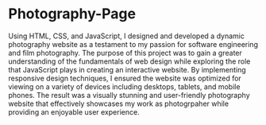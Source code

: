 # Photography-Page

Using HTML, CSS, and JavaScript, I designed and developed a dynamic photography website as a testament to my passion for software engineering and film photography. The purpose of this project was to gain a greater understanding of the fundamentals of web design while exploring the role that JavaScript plays in creating an interactive website. By implementing responsive design techniques, I ensured the website was optimized for viewing on a variety of devices including desktops, tablets, and mobile phones. The result was a visually stunning and user-friendly photography website that effectively showcases my work as photogrpaher while providing an enjoyable user experience.
